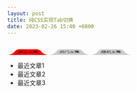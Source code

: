 ```yaml
---
layout: post
title: 纯CSS实现Tab切换
date: 2023-02-26 15:40 +0800
---
```


<style type="text/css">
  .tab-switch {
    margin: 0 auto;
  }
  .tab-switch input[type=radio] {
    display: none;
  }
  .tab-head {
    display: flex;
  }
  .tab-head label {
    position: relative;
    cursor: pointer;
    background: red;
    padding: 5px 10px;
    border-radius: 10px 10px 0 0;
    margin: 0 10px;
    transform-origin: center bottom;
    transform: perspective(50px) rotateX(50deg);
    background: #ccc;
  }

  .tab-head label::before, .tab-head label::after {
    content: "";
    position: absolute;
    width: 10px;
    height: 10px;
    background: #000;
    bottom: 0;
  }
  .tab-head label::before {
    left: -10px;
    background: radial-gradient(circle at 0 0, transparent, 10px, #ccc 10px);
  }
  .tab-head label::after {
    right: -10px;
    background: radial-gradient(circle at 10px 0, transparent, 10px, #ccc 10px);
  }
  .tab-body ul {
    display: none;
  }

  #t-1:checked~.tab-head .tab-head-1{
    background: red;
  }
  #t-1:checked~.tab-head .tab-head-1::before{
    background: radial-gradient(circle at 0 0, transparent, 10px, red 10px);
  }
  #t-1:checked~.tab-head .tab-head-1::after{
    background: radial-gradient(circle at 10px 0, transparent, 10px, red 10px);
  }

  #t-2:checked~.tab-head .tab-head-2{
    background: red;
  }
  #t-2:checked~.tab-head .tab-head-2::before{
    background: radial-gradient(circle at 0 0, transparent, 10px, red 10px);
  }
  #t-2:checked~.tab-head .tab-head-2::after{
    background: radial-gradient(circle at 10px 0, transparent, 10px, red 10px);
  }

  #t-3:checked~.tab-head .tab-head-3{
    background: red;
  }
  #t-3:checked~.tab-head .tab-head-3::before{
    background: radial-gradient(circle at 0 0, transparent, 10px, red 10px);
  }
  #t-3:checked~.tab-head .tab-head-3::after{
    background: radial-gradient(circle at 10px 0, transparent, 10px, red 10px);
  }

  #t-1:checked~.tab-body .tab-body-1 {
    display: block;
  }
  #t-2:checked~.tab-body .tab-body-2 {
    display: block;
  }
  #t-3:checked~.tab-body .tab-body-3 {
    display: block;
  }
</style>

<div class="tab-switch">
  <input type="radio" id="t-1" name="tab" checked>
  <input type="radio" id="t-2" name="tab">
  <input type="radio" id="t-3" name="tab">
  <div class="tab-head">
    <label for="t-1" class="tab-head-1">最近文章</label>
    <label for="t-2" class="tab-head-2">热门文章</label>
    <label for="t-3" class="tab-head-3">随机文章</label>
  </div>
  <div class="tab-body">
    <ul class="tab-body-1">
      <li>最近文章1</li>
      <li>最近文章2</li>
      <li>最近文章3</li>
    </ul>
    <ul class="tab-body-2">
      <li>热门文章1</li>
      <li>热门文章2</li>
      <li>热门文章3</li>
    </ul>
    <ul class="tab-body-3">
      <li>随机文章1</li>
      <li>随机文章2</li>
      <li>随机文章3</li>
    </ul>
  </div>
</div>
